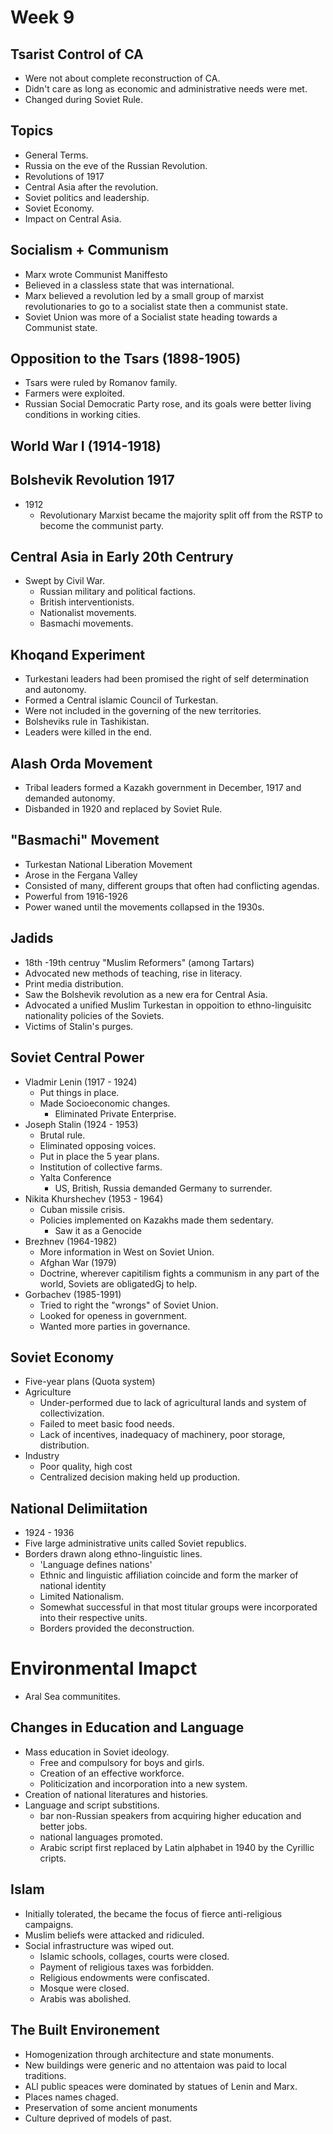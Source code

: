 # Week 9

## Tsarist Control of CA
- Were not about complete reconstruction of CA.
- Didn't care as long as economic and administrative needs were met.
- Changed during Soviet Rule.

## Topics
- General Terms.
- Russia on the eve of the Russian Revolution.
- Revolutions of 1917
- Central Asia after the revolution.
- Soviet politics and leadership.
- Soviet Economy.
- Impact on Central Asia.

## Socialism + Communism
- Marx wrote Communist Maniffesto
- Believed in a classless state that was international.
- Marx believed a revolution led by a small group of marxist revolutionaries
to go to a socialist state then a communist state.
- Soviet Union was more of a Socialist state heading towards a Communist state.

## Opposition to the Tsars (1898-1905)
- Tsars were ruled by Romanov family.
- Farmers were exploited.
- Russian Social Democratic Party rose, and its goals were better living conditions
in working cities.

## World War I (1914-1918)

## Bolshevik Revolution 1917
- 1912
  - Revolutionary Marxist became the majority split off from the RSTP to
  become the communist party.

## Central Asia in Early 20th Centrury
- Swept by Civil War.
  - Russian military and political factions.
  - British interventionists.
  - Nationalist movements.
  - Basmachi movements.

## Khoqand Experiment
- Turkestani leaders had been promised the right of self determination and
autonomy.
- Formed a Central islamic Council of Turkestan.
- Were not included in the governing of the new territories.
- Bolsheviks rule in Tashikistan.
- Leaders were killed in the end.

## Alash Orda Movement
- Tribal leaders formed a Kazakh government in December, 1917 and demanded
autonomy.
- Disbanded in 1920 and replaced by Soviet Rule.

## "Basmachi" Movement
- Turkestan National Liberation Movement
- Arose in the Fergana Valley
- Consisted of many, different groups that often had conflicting agendas.
- Powerful from 1916-1926
- Power waned until the movements collapsed in the 1930s.

## Jadids
- 18th -19th centruy "Muslim Reformers" (among Tartars)
- Advocated new methods of teaching, rise in literacy.
- Print media distribution.
- Saw the Bolshevik revolution as a new era for Central Asia.
- Advocated a unified Muslim Turkestan in oppoition to ethno-linguisitc nationality policies of
the Soviets.
- Victims of Stalin's purges.

## Soviet Central Power
- Vladmir Lenin (1917 - 1924)
  - Put things in place.
  - Made Socioeconomic changes.
    - Eliminated Private Enterprise.
- Joseph Stalin (1924 - 1953)
  - Brutal rule.
  - Eliminated opposing voices.
  - Put in place the 5 year plans.
  - Institution of collective farms.
  - Yalta Conference
    - US, British, Russia demanded Germany to surrender.
- Nikita Khurshechev (1953 - 1964)
  - Cuban missile crisis.
  - Policies implemented on Kazakhs made them sedentary.
    - Saw it as a Genocide
- Brezhnev (1964-1982)
  - More information in West on Soviet Union.
  - Afghan War (1979)
  - Doctrine, wherever capitilism fights a communism in any part of the world, Soviets are obligatedGj
  to help.
- Gorbachev (1985-1991)
  - Tried to right the "wrongs" of Soviet Union.
  - Looked for openess in government.
  - Wanted more parties in governance.

## Soviet Economy
- Five-year plans (Quota system)
- Agriculture
  - Under-performed due to lack of agricultural lands and system of collectivization.
  - Failed to meet basic food needs.
  - Lack of incentives, inadequacy of machinery, poor storage, distribution.
- Industry
  - Poor quality, high cost
  - Centralized decision making held up production.

## National Delimiitation
- 1924 - 1936
- Five large administrative units called Soviet republics.
- Borders drawn along ethno-linguistic lines.
  - 'Language defines nations'
  - Ethnic and linguistic affiliation coincide and form the marker of national identity
  - Limited Nationalism.
  - Somewhat successful in that most titular groups were incorporated into their respective units.
  - Borders provided the deconstruction.

# Environmental Imapct
- Aral Sea communitites.

## Changes in Education and Language
- Mass education in Soviet ideology.
  - Free and compulsory for boys and girls.
  - Creation of an effective workforce.
  - Politicization and incorporation into a new system.
- Creation of national literatures and histories.
- Language and script substitions.
  - bar non-Russian speakers from acquiring higher education and better jobs.
  - national languages promoted.
  - Arabic script first replaced by Latin alphabet in 1940 by the Cyrillic cripts.

## Islam
- Initially tolerated, the became the focus of fierce anti-religious campaigns.
- Muslim beliefs were attacked and ridiculed.
- Social infrastructure was wiped out.
  - Islamic schools, collages, courts were closed.
  - Payment of religious taxes was forbidden.
  - Religious endowments were confiscated.
  - Mosque were closed.
  - Arabis was abolished.

## The Built Environement
- Homogenization through architecture and state monuments.
- New buildings were generic and no attentaion was paid to local traditions.
- ALl public speaces were dominated by statues of Lenin and Marx.
- Places names chaged.
- Preservation of some ancient monuments
- Culture deprived of models of past.
